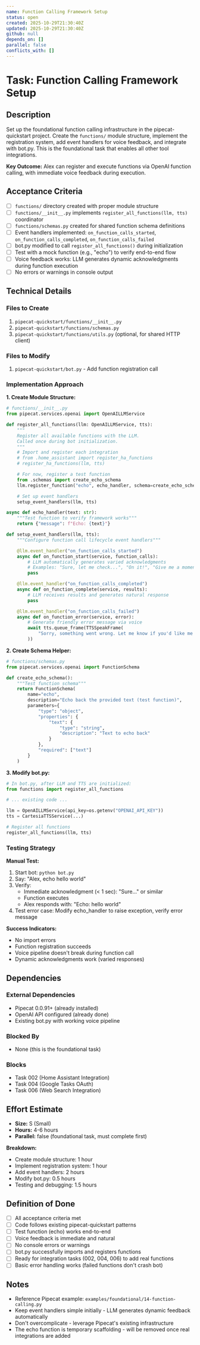 ```yaml
---
name: Function Calling Framework Setup
status: open
created: 2025-10-29T21:30:40Z
updated: 2025-10-29T21:30:40Z
github: null
depends_on: []
parallel: false
conflicts_with: []
---
```


# Task: Function Calling Framework Setup

## Description

Set up the foundational function calling infrastructure in the pipecat-quickstart project. Create the `functions/` module structure, implement the registration system, add event handlers for voice feedback, and integrate with bot.py. This is the foundational task that enables all other tool integrations.

**Key Outcome:** Alex can register and execute functions via OpenAI function calling, with immediate voice feedback during execution.

## Acceptance Criteria

- [ ] `functions/` directory created with proper module structure
- [ ] `functions/__init__.py` implements `register_all_functions(llm, tts)` coordinator
- [ ] `functions/schemas.py` created for shared function schema definitions
- [ ] Event handlers implemented: `on_function_calls_started`, `on_function_calls_completed`, `on_function_calls_failed`
- [ ] bot.py modified to call `register_all_functions()` during initialization
- [ ] Test with a mock function (e.g., "echo") to verify end-to-end flow
- [ ] Voice feedback works: LLM generates dynamic acknowledgments during function execution
- [ ] No errors or warnings in console output

## Technical Details

### Files to Create
1. `pipecat-quickstart/functions/__init__.py`
2. `pipecat-quickstart/functions/schemas.py`
3. `pipecat-quickstart/functions/utils.py` (optional, for shared HTTP client)

### Files to Modify
1. `pipecat-quickstart/bot.py` - Add function registration call

### Implementation Approach

**1. Create Module Structure:**
```python
# functions/__init__.py
from pipecat.services.openai import OpenAILLMService

def register_all_functions(llm: OpenAILLMService, tts):
    """
    Register all available functions with the LLM.
    Called once during bot initialization.
    """
    # Import and register each integration
    # from .home_assistant import register_ha_functions
    # register_ha_functions(llm, tts)

    # For now, register a test function
    from .schemas import create_echo_schema
    llm.register_function("echo", echo_handler, schema=create_echo_schema())

    # Set up event handlers
    setup_event_handlers(llm, tts)

async def echo_handler(text: str):
    """Test function to verify framework works"""
    return {"message": f"Echo: {text}"}

def setup_event_handlers(llm, tts):
    """Configure function call lifecycle event handlers"""

    @llm.event_handler("on_function_calls_started")
    async def on_function_start(service, function_calls):
        # LLM automatically generates varied acknowledgments
        # Examples: "Sure, let me check...", "On it!", "Give me a moment..."
        pass

    @llm.event_handler("on_function_calls_completed")
    async def on_function_complete(service, results):
        # LLM receives results and generates natural response
        pass

    @llm.event_handler("on_function_calls_failed")
    async def on_function_error(service, error):
        # Generate friendly error message via voice
        await tts.queue_frame(TTSSpeakFrame(
            "Sorry, something went wrong. Let me know if you'd like me to try again."
        ))
```

**2. Create Schema Helper:**
```python
# functions/schemas.py
from pipecat.services.openai import FunctionSchema

def create_echo_schema():
    """Test function schema"""
    return FunctionSchema(
        name="echo",
        description="Echo back the provided text (test function)",
        parameters={
            "type": "object",
            "properties": {
                "text": {
                    "type": "string",
                    "description": "Text to echo back"
                }
            },
            "required": ["text"]
        }
    )
```

**3. Modify bot.py:**
```python
# In bot.py, after LLM and TTS are initialized:
from functions import register_all_functions

# ... existing code ...

llm = OpenAILLMService(api_key=os.getenv("OPENAI_API_KEY"))
tts = CartesiaTTSService(...)

# Register all functions
register_all_functions(llm, tts)
```

### Testing Strategy

**Manual Test:**
1. Start bot: `python bot.py`
2. Say: "Alex, echo hello world"
3. Verify:
   - Immediate acknowledgment (< 1 sec): "Sure..." or similar
   - Function executes
   - Alex responds with: "Echo: hello world"
4. Test error case: Modify echo_handler to raise exception, verify error message

**Success Indicators:**
- No import errors
- Function registration succeeds
- Voice pipeline doesn't break during function call
- Dynamic acknowledgments work (varied responses)

## Dependencies

### External Dependencies
- Pipecat 0.0.91+ (already installed)
- OpenAI API configured (already done)
- Existing bot.py with working voice pipeline

### Blocked By
- None (this is the foundational task)

### Blocks
- Task 002 (Home Assistant Integration)
- Task 004 (Google Tasks OAuth)
- Task 006 (Web Search Integration)

## Effort Estimate

- **Size:** S (Small)
- **Hours:** 4-6 hours
- **Parallel:** false (foundational task, must complete first)

**Breakdown:**
- Create module structure: 1 hour
- Implement registration system: 1 hour
- Add event handlers: 2 hours
- Modify bot.py: 0.5 hours
- Testing and debugging: 1.5 hours

## Definition of Done

- [ ] All acceptance criteria met
- [ ] Code follows existing pipecat-quickstart patterns
- [ ] Test function (echo) works end-to-end
- [ ] Voice feedback is immediate and natural
- [ ] No console errors or warnings
- [ ] bot.py successfully imports and registers functions
- [ ] Ready for integration tasks (002, 004, 006) to add real functions
- [ ] Basic error handling works (failed functions don't crash bot)

## Notes

- Reference Pipecat example: `examples/foundational/14-function-calling.py`
- Keep event handlers simple initially - LLM generates dynamic feedback automatically
- Don't overcomplicate - leverage Pipecat's existing infrastructure
- The echo function is temporary scaffolding - will be removed once real integrations are added
